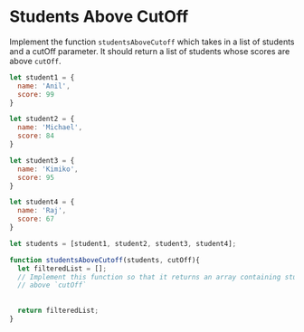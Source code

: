 # Students Above CutOff

Implement the function `studentsAboveCutoff` which takes in a list of students and a cutOff parameter. 
It should return a list of students whose scores are above `cutOff`.

```js
let student1 = {
  name: 'Anil',
  score: 99
}

let student2 = {
  name: 'Michael',
  score: 84
}

let student3 = {
  name: 'Kimiko',
  score: 95
}

let student4 = {
  name: 'Raj',
  score: 67
}

let students = [student1, student2, student3, student4];

function studentsAboveCutoff(students, cutOff){
  let filteredList = [];
  // Implement this function so that it returns an array containing students whose scores are 
  // above `cutOff`
  
  
  return filteredList;
}
```
